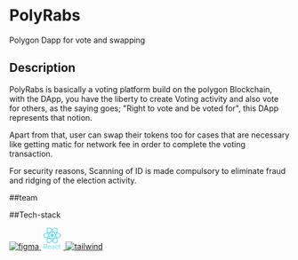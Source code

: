 # PolyRabs

Polygon Dapp for vote and swapping

## Description

PolyRabs is basically a voting platform build on the polygon Blockchain, with the DApp, you have the liberty to create Voting activity and also vote for others, as the saying goes; "Right to vote and be voted for", this DApp represents that notion.

Apart from that, user can swap their tokens too for cases that are necessary like getting matic for network fee in order to complete the voting transaction.

For security reasons, Scanning of ID is made compulsory to eliminate fraud and ridging of the election activity.

##team

##Tech-stack
<br/>
<p align="left">
<a href="https://www.figma.com/" target="_blank" rel="noreferrer"> <img src="https://www.vectorlogo.zone/logos/figma/figma-icon.svg" alt="figma" width="40" height="40"/> </a>
<a href="https://reactjs.org/" target="_blank" rel="noreferrer"> <img src="https://raw.githubusercontent.com/devicons/devicon/master/icons/react/react-original-wordmark.svg" alt="react" width="40" height="40"/> </a>
 <a href="https://tailwindcss.com/" target="_blank" rel="noreferrer"> <img src="https://www.vectorlogo.zone/logos/tailwindcss/tailwindcss-icon.svg" alt="tailwind" width="40" height="40"/> </a>
</p>
